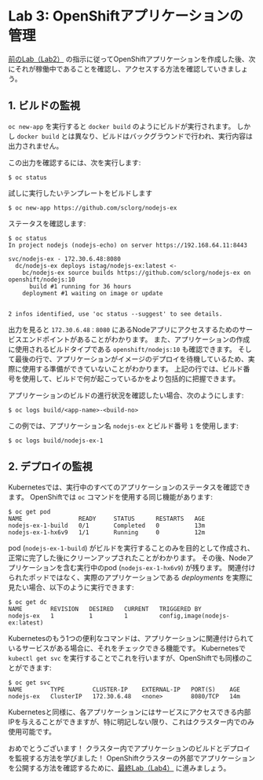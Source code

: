 # Lab 3: OpenShiftアプリケーションの管理

[前のLab（Lab2）](../Lab2/README.md) の指示に従ってOpenShiftアプリケーションを作成した後、次にそれが稼働中であることを確認し、アクセスする方法を確認していきましょう。

## 1. ビルドの監視

`oc new-app` を実行すると `docker build` のようにビルドが実行されます。 しかし `docker build` とは異なり、ビルドはバックグラウンドで行われ、実行内容は出力されません。

この出力を確認するには、次を実行します:

```console
$ oc status
```

試しに実行したいテンプレートをビルドします

```
$ oc new-app https://github.com/sclorg/nodejs-ex
```

ステータスを確認します:

```console
$ oc status
In project nodejs (nodejs-echo) on server https://192.168.64.11:8443

svc/nodejs-ex - 172.30.6.48:8080
  dc/nodejs-ex deploys istag/nodejs-ex:latest <-
    bc/nodejs-ex source builds https://github.com/sclorg/nodejs-ex on openshift/nodejs:10
      build #1 running for 36 hours
    deployment #1 waiting on image or update


2 infos identified, use 'oc status --suggest' to see details.
```

出力を見ると `172.30.6.48：8080` にあるNodeアプリにアクセスするためのサービスエンドポイントがあることがわかります。 また、アプリケーションの作成に使用されるビルドタイプである `openshift/nodejs:10` も確認できます。 そして最後の行で、アプリケーションがイメージのデプロイを待機しているため、実際に使用する準備ができていないことがわかります。 上記の行では、ビルド番号を使用して、ビルドで何が起こっているかをより包括的に把握できます。

アプリケーションのビルドの進行状況を確認したい場合、次のようにします:
```
$ oc logs build/<app-name>-<build-no>
```

この例では、アプリケーション名 `nodejs-ex` とビルド番号 `1` を使用します:
```
$ oc logs build/nodejs-ex-1
```

## 2. デプロイの監視

Kubernetesでは、実行中のすべてのアプリケーションのステータスを確認できます。 OpenShiftでは `oc` コマンドを使用する同じ機能があります:

```console
$ oc get pod
NAME                READY     STATUS      RESTARTS   AGE
nodejs-ex-1-build   0/1       Completed   0          13m
nodejs-ex-1-hx6v9   1/1       Running     0          12m
```

pod (`nodejs-ex-1-build`) がビルドを実行することのみを目的として作成され、正常に完了した後にクリーンアップされたことがわかります。 その後、Nodeアプリケーションを含む実行中のpod (`nodejs-ex-1-hx6v9`) が残ります。
関連付けられたポッドではなく、実際のアプリケーションである _deployments_ を実際に見たい場合、以下のように実行できます:

```console
$ oc get dc
NAME        REVISION   DESIRED   CURRENT   TRIGGERED BY
nodejs-ex   1          1         1         config,image(nodejs-ex:latest)
```

Kubernetesのもう1つの便利なコマンドは、アプリケーションに関連付けられているサービスがある場合に、それをチェックできる機能です。 Kubernetesで `kubectl get svc` を実行することでこれを行いますが、OpenShiftでも同様のことができます:

```console
$ oc get svc
NAME        TYPE        CLUSTER-IP    EXTERNAL-IP   PORT(S)    AGE
nodejs-ex   ClusterIP   172.30.6.48   <none>        8080/TCP   14m
```

Kubernetesと同様に、各アプリケーションにはサービスにアクセスできる内部IPを与えることができますが、特に明記しない限り、これはクラスター内でのみ使用可能です。

おめでとうございます！ クラスター内でアプリケーションのビルドとデプロイを監視する方法を学びました！ OpenShiftクラスターの外部でアプリケーションを公開する方法を確認するために、[最終Lab（Lab4）](../Lab4/README-ja.md) に進みましょう。
